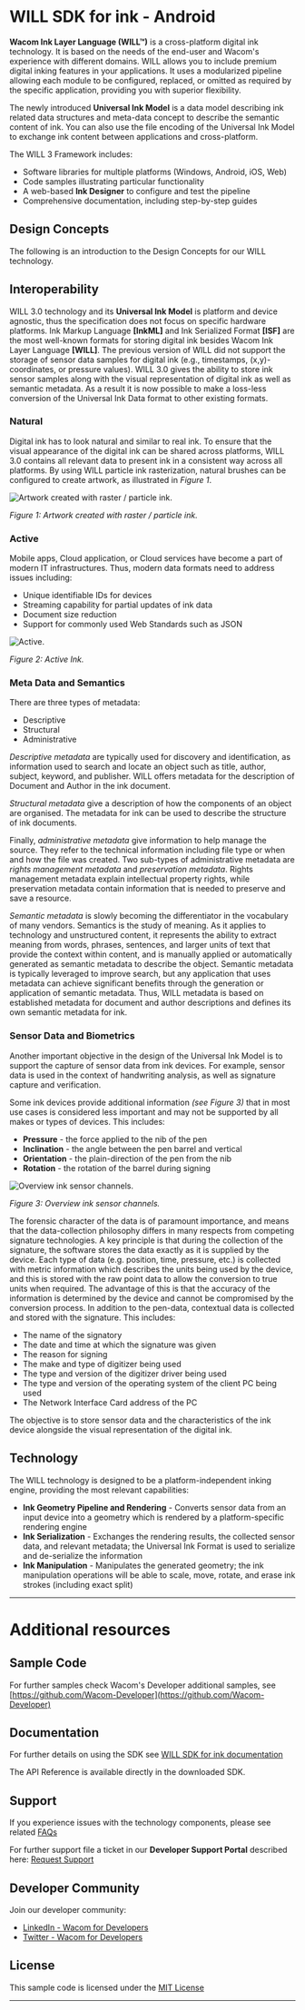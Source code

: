 # WILL SDK for ink - Android

**Wacom Ink Layer Language (WILL™)** is a cross-platform digital ink technology.
It is based on the needs of the end-user and Wacom's experience with different domains.
WILL allows you to include premium digital inking features in your applications.
It uses a modularized pipeline allowing each module to be configured, replaced, or omitted as required by the specific application, providing you with superior flexibility.

The newly introduced **Universal Ink Model** is a data model describing ink related data structures and meta-data concept to describe the semantic content of ink.
You can also use the file encoding of the Universal Ink Model to exchange ink content between applications and cross-platform.

The WILL 3 Framework includes:

* Software libraries for multiple platforms (Windows, Android, iOS, Web)
* Code samples illustrating particular functionality
* A web-based **Ink Designer** to configure and test the pipeline
* Comprehensive documentation, including step-by-step guides

## Design Concepts
The following is an introduction to the Design Concepts for our WILL technology.

## Interoperability
WILL 3.0 technology and its **Universal Ink Model** is platform and device agnostic, thus the specification does not focus on specific hardware platforms.
Ink Markup Language **[InkML]** and Ink Serialized Format **[ISF]** are the most well-known formats for storing digital ink besides Wacom Ink Layer Language **[WILL]**.
The previous version of WILL did not support the storage of sensor data samples for digital ink (e.g., timestamps, (x,y)-coordinates, or pressure values).
WILL 3.0 gives the ability to store ink sensor samples along with the visual representation of digital ink as well as semantic metadata.
As a result it is now possible to make a loss-less conversion of the Universal Ink Data format to other existing formats.


### Natural
Digital ink has to look natural and similar to real ink.
To ensure that the visual appearance of the digital ink can be shared across platforms, WILL 3.0 contains all relevant data to present ink in a consistent way across all platforms.
By using WILL particle ink rasterization, natural brushes can be configured to create artwork, as illustrated in *Figure 1*.

![Artwork created with raster / particle ink.](media/overview_artwork.png)

*Figure 1: Artwork created with raster / particle ink.*

### Active
Mobile apps, Cloud application, or Cloud services have become a part of modern IT infrastructures.
Thus, modern data formats need to address issues including:

* Unique identifiable IDs for devices
* Streaming capability for partial updates of ink data
* Document size reduction
* Support for commonly used Web Standards such as JSON

![Active.](media/overview_active.png)

*Figure 2: Active Ink.*

### Meta Data and Semantics
There are three types of metadata:

- Descriptive
- Structural
- Administrative

*Descriptive metadata* are typically used for discovery and identification, as information used to search and locate an object such as title, author, subject, keyword, and publisher.
WILL offers metadata for the description of Document and Author in the ink document.

*Structural metadata* give a description of how the components of an object are organised.
The metadata for ink can be used to describe the structure of ink documents.

Finally, *administrative metadata* give information to help manage the source.
They refer to the technical information including file type or when and how the file was created.
Two sub-types of administrative metadata are *rights management metadata* and *preservation metadata*.
Rights management metadata explain intellectual property rights, while preservation metadata contain information that is needed to preserve and save a resource.

*Semantic metadata* is slowly becoming the differentiator in the vocabulary of many vendors.
Semantics is the study of meaning.
As it applies to technology and unstructured content, it represents the ability to extract meaning from words, phrases, sentences, and larger units of text that provide the context within content, and is manually applied or automatically generated as semantic metadata to describe the object.
Semantic metadata is typically leveraged to improve search, but any application that uses metadata can achieve significant benefits through the generation or application of semantic metadata.
Thus, WILL metadata is based on established metadata for document and author descriptions and defines its own semantic metadata for ink.

### Sensor Data and Biometrics
Another important objective in the design of the Universal Ink Model is to support the capture of sensor data from ink devices.
For example, sensor data is used in the context of handwriting analysis, as well as signature capture and verification.

Some ink devices provide additional information *(see Figure 3)* that in most use cases is considered less important and may not be supported by all makes or types of devices.
This includes:

* **Pressure** - the force applied to the nib of the pen
* **Inclination** - the angle between the pen barrel and vertical
* **Orientation** - the plain-direction of the pen from the nib
* **Rotation** - the rotation of the barrel during signing

![Overview ink sensor channels.](media/overview_ink_device_sensor_channels.png)

*Figure 3: Overview ink sensor channels.*

The forensic character of the data is of paramount importance, and means that the data-collection philosophy differs in many respects from competing signature technologies.
A key principle is that during the collection of the signature, the software stores the data exactly as it is supplied by the device.
Each type of data (e.g. position, time, pressure, etc.) is collected with metric information which describes the units being used by the device, and this is stored with the raw point data to allow the conversion to true units when required.
The advantage of this is that the accuracy of the information is determined by the device and cannot be compromised by the conversion process.
In addition to the pen-data, contextual data is collected and stored with the signature.
This includes:

* The name of the signatory
* The date and time at which the signature was given
* The reason for signing
* The make and type of digitizer being used
* The type and version of the digitizer driver being used
* The type and version of the operating system of the client PC being used
* The Network Interface Card address of the PC

The objective is to store sensor data and the characteristics of the ink device alongside the visual representation of the digital ink.

## Technology
The WILL technology is designed to be a platform-independent inking engine, providing the most relevant capabilities:

- **Ink Geometry Pipeline and Rendering** - Converts sensor data from an input device into a geometry which is rendered by a platform-specific rendering engine
- **Ink Serialization** - Exchanges the rendering results, the collected sensor data, and relevant metadata; the Universal Ink Format is used to serialize and de-serialize the information
- **Ink Manipulation** - Manipulates the generated geometry; the ink manipulation operations will be able to scale, move, rotate, and erase ink strokes (including exact split)


---

# Additional resources 

## Sample Code
For further samples check Wacom's Developer additional samples, see [https://github.com/Wacom-Developer](https://github.com/Wacom-Developer)

## Documentation
For further details on using the SDK see [WILL SDK for ink documentation](http://developer-docs.wacom.com/sdk-for-ink/) 

The API Reference is available directly in the downloaded SDK.

## Support
If you experience issues with the technology components, please see related [FAQs](http://developer-docs.wacom.com/faqs)

For further support file a ticket in our **Developer Support Portal** described here: [Request Support](http://developer-docs.wacom.com/faqs/docs/q-support/support)

## Developer Community 
Join our developer community:

- [LinkedIn - Wacom for Developers](https://www.linkedin.com/company/wacom-for-developers/)
- [Twitter - Wacom for Developers](https://twitter.com/Wacomdevelopers)

## License 
This sample code is licensed under the [MIT License](https://choosealicense.com/licenses/mit/)

---
